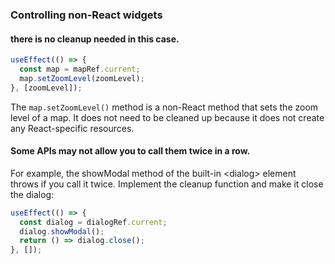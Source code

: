 ### Controlling non-React widgets


#### there is no cleanup needed in this case.
```js
useEffect(() => {
  const map = mapRef.current;
  map.setZoomLevel(zoomLevel);
}, [zoomLevel]);
```
The `map.setZoomLevel()` method is a non-React method that sets the zoom level of a map. It does not need to be cleaned up because it does not create any React-specific resources.

#### Some APIs may not allow you to call them twice in a row. 
For example, the showModal method of the built-in \<dialog> element throws if you call it twice. Implement the cleanup function and make it close the dialog:
```js
useEffect(() => {
  const dialog = dialogRef.current;
  dialog.showModal();
  return () => dialog.close();
}, []);
```